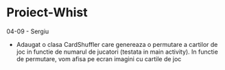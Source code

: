 # Proiect-Whist

04-09 - Sergiu

- Adaugat o clasa CardShuffler care genereaza o permutare a cartilor de joc
in functie de numarul de jucatori (testata in main activity). In functie de
permutare, vom afisa pe ecran imagini cu cartile de joc